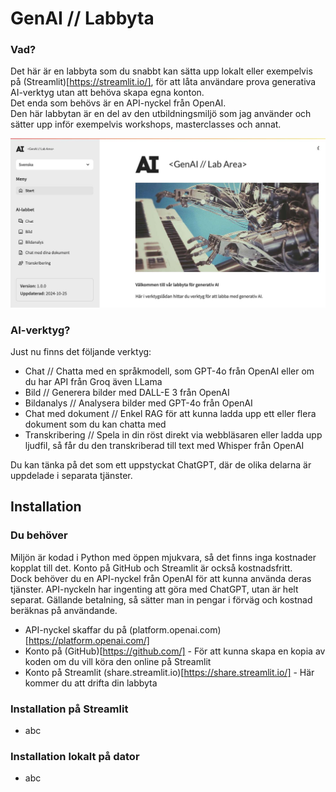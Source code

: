 # GenAI // Labbyta

### Vad?
Det här är en labbyta som du snabbt kan sätta upp lokalt eller exempelvis på (Streamlit)[https://streamlit.io/], för att låta användare prova generativa AI-verktyg utan att behöva skapa egna konton.  
Det enda som behövs är en API-nyckel från OpenAI.  
Den här labbytan är en del av den utbildningsmiljö som jag använder och sätter upp inför exempelvis 
workshops, masterclasses och annat.


![Bild som visar labbytan](images/preview.jpg)

### AI-verktyg?
Just nu finns det följande verktyg:
- Chat // Chatta med en språkmodell, som GPT-4o från OpenAI eller om du har API från Groq även LLama
- Bild // Generera bilder med DALL-E 3 från OpenAI
- Bildanalys // Analysera bilder med GPT-4o från OpenAI
- Chat med dokument // Enkel RAG för att kunna ladda upp ett eller flera dokument som du kan chatta med
- Transkribering // Spela in din röst direkt via webbläsaren eller ladda upp ljudfil, så får du den transkriberad till text med Whisper från OpenAI

Du kan tänka på det som ett uppstyckat ChatGPT, där de olika delarna är uppdelade i separata tjänster.

## Installation

### Du behöver
Miljön är kodad i Python med öppen mjukvara, så det finns inga kostnader kopplat till det. Konto på GitHub och Streamlit är också kostnadsfritt.  
Dock behöver du en API-nyckel från OpenAI för att kunna använda deras tjänster. API-nyckeln har 
ingenting att göra med ChatGPT, utan är helt separat. Gällande betalning, så sätter man in pengar 
i förväg och kostnad beräknas på användande.  

- API-nyckel skaffar du på (platform.openai.com)[https://platform.openai.com/]
- Konto på (GitHub)[https://github.com/] - För att kunna skapa en kopia av koden om du vill köra den online på Streamlit
- Konto på Streamlit (share.streamlit.io)[https://share.streamlit.io/] - Här kommer du att drifta din labbyta

### Installation på Streamlit
- abc

### Installation lokalt på dator
- abc

